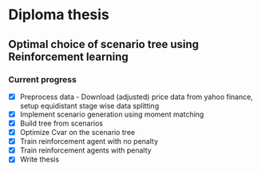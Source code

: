 # Diploma thesis
## Optimal choice of scenario tree using Reinforcement learning

### Current progress
* [x] Preprocess data - Download (adjusted) price data from yahoo finance, setup equidistant stage wise data splitting
* [x] Implement scenario generation using moment matching
* [x] Build tree from scenarios
* [x] Optimize Cvar on the scenario tree
* [x] Train reinforcement agent with no penalty
* [x] Train reinforcement agents with penalty
* [x] Write thesis

